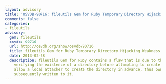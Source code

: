 ```yaml
---
layout: advisory
title: 'OSVDB-90716: fileutils Gem for Ruby Temporary Directory Hijacking Weakness'
comments: false
categories:
- fileutils
advisory:
  gem: fileutils
  osvdb: 90716
  url: http://osvdb.org/show/osvdb/90716
  title: fileutils Gem for Ruby Temporary Directory Hijacking Weakness
  date: 2013-02-28
  description: fileutils Gem for Ruby contains a flaw that is due to the program not
    verifying the existence of a directory before attempting to create it. This may
    allow a local attacker to create the directory in advance, thus owning any files
    subsequently written to it.
---
```

